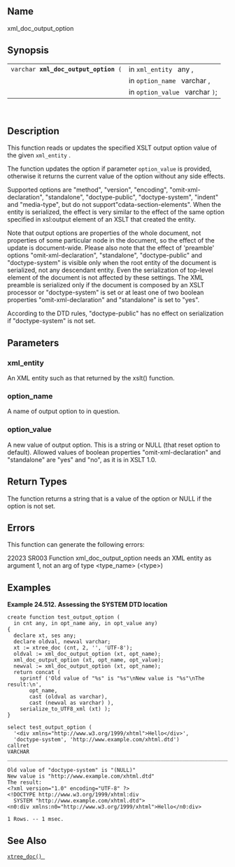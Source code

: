 <div id="fn_xml_doc_output_option" class="refentry">

<div class="titlepage">

</div>

<div class="refnamediv">

## Name

xml_doc_output_option

</div>

<div class="refsynopsisdiv">

## Synopsis

<div id="fsyn_xml_doc_output_option" class="funcsynopsis">

|                                           |                                 |
|-------------------------------------------|---------------------------------|
| `varchar `**`xml_doc_output_option`**` (` | in `xml_entity ` any ,          |
|                                           | in `option_name ` varchar ,     |
|                                           | in `option_value ` varchar `)`; |

<div class="funcprototype-spacer">

 

</div>

</div>

</div>

<div id="desc_xml_doc_output_option" class="refsect1">

## Description

This function reads or updates the specified XSLT output option value of
the given `xml_entity` .

The function updates the option if parameter `option_value` is provided,
otherwise it returns the current value of the option without any side
effects.

Supported options are "method", "version", "encoding",
"omit-xml-declaration", "standalone", "doctype-public",
"doctype-system", "indent" and "media-type", but do not
support"cdata-section-elements". When the entity is serialized, the
effect is very similar to the effect of the same option specified in
xsl:output element of an XSLT that created the entity.

Note that output options are properties of the whole document, not
properties of some particular node in the document, so the effect of the
update is document-wide. Please also note that the effect of 'preamble'
options "omit-xml-declaration", "standalone", "doctype-public" and
"doctype-system" is visible only when the root entity of the document is
serialized, not any descendant entity. Even the serialization of
top-level element of the document is not affected by these settings. The
XML preamble is serialized only if the document is composed by an XSLT
processor or "doctype-system" is set or at least one of two boolean
properties "omit-xml-declaration" and "standalone" is set to "yes".

According to the DTD rules, "doctype-public" has no effect on
serialization if "doctype-system" is not set.

</div>

<div id="params_xml_doc_output_option" class="refsect1">

## Parameters

<div id="id122994" class="refsect2">

### xml_entity

An XML entity such as that returned by the xslt() function.

</div>

<div id="id122997" class="refsect2">

### option_name

A name of output option to in question.

</div>

<div id="id123000" class="refsect2">

### option_value

A new value of output option. This is a string or NULL (that reset
option to default). Allowed values of boolean properties
"omit-xml-declaration" and "standalone" are "yes" and "no", as it is in
XSLT 1.0.

</div>

</div>

<div id="ret_xml_doc_output_option" class="refsect1">

## Return Types

The function returns a string that is a value of the option or NULL if
the option is not set.

</div>

<div id="errors_xml_doc_output_option" class="refsect1">

## Errors

This function can generate the following errors:

<span class="errorcode">22023 </span><span class="errorcode">SR003
</span> Function xml_doc_output_option needs an XML entity as argument
1, not an arg of type \<type_name\> (\<type\>)

</div>

<div id="examples_xml_doc_output_option" class="refsect1">

## Examples

<div id="ex_xml_doc_output_option" class="example">

**Example 24.512. Assessing the SYSTEM DTD location**

<div class="example-contents">

``` screen
create function test_output_option (
  in cnt any, in opt_name any, in opt_value any)
{
  declare xt, ses any;
  declare oldval, newval varchar;
  xt := xtree_doc (cnt, 2, '', 'UTF-8');
  oldval := xml_doc_output_option (xt, opt_name);
  xml_doc_output_option (xt, opt_name, opt_value);
  newval := xml_doc_output_option (xt, opt_name);
  return concat (
    sprintf ('Old value of "%s" is "%s"\nNew value is "%s"\nThe result:\n',
       opt_name,
       cast (oldval as varchar),
       cast (newval as varchar) ),
    serialize_to_UTF8_xml (xt) );
}

select test_output_option (
  '<div xmlns="http://www.w3.org/1999/xhtml">Hello</div>',
  'doctype-system', 'http://www.example.com/xhtml.dtd')
callret
VARCHAR
_______________________________________________________________________________

Old value of "doctype-system" is "(NULL)"
New value is "http://www.example.com/xhtml.dtd"
The result:
<?xml version="1.0" encoding="UTF-8" ?>
<!DOCTYPE http://www.w3.org/1999/xhtml:div
  SYSTEM "http://www.example.com/xhtml.dtd">
<n0:div xmlns:n0="http://www.w3.org/1999/xhtml">Hello</n0:div>

1 Rows. -- 1 msec.
```

</div>

</div>

  

</div>

<div id="seealso_xml_doc_output_option" class="refsect1">

## See Also

<a href="fn_xtree_doc.html" class="link" title="xtree_doc"><code
class="function">xtree_doc() </code></a>

</div>

</div>
